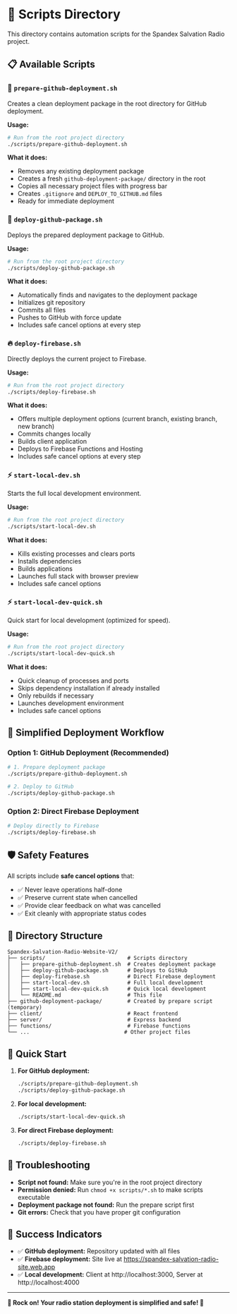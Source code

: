 # 🚀 Scripts Directory

This directory contains automation scripts for the Spandex Salvation Radio project.

## 📋 Available Scripts

### **🔄 `prepare-github-deployment.sh`**
Creates a clean deployment package in the root directory for GitHub deployment.

**Usage:**
```bash
# Run from the root project directory
./scripts/prepare-github-deployment.sh
```

**What it does:**
- Removes any existing deployment package
- Creates a fresh `github-deployment-package/` directory in the root
- Copies all necessary project files with progress bar
- Creates `.gitignore` and `DEPLOY_TO_GITHUB.md` files
- Ready for immediate deployment

### **🚀 `deploy-github-package.sh`**
Deploys the prepared deployment package to GitHub.

**Usage:**
```bash
# Run from the root project directory
./scripts/deploy-github-package.sh
```

**What it does:**
- Automatically finds and navigates to the deployment package
- Initializes git repository
- Commits all files
- Pushes to GitHub with force update
- Includes safe cancel options at every step

### **🔥 `deploy-firebase.sh`**
Directly deploys the current project to Firebase.

**Usage:**
```bash
# Run from the root project directory
./scripts/deploy-firebase.sh
```

**What it does:**
- Offers multiple deployment options (current branch, existing branch, new branch)
- Commits changes locally
- Builds client application
- Deploys to Firebase Functions and Hosting
- Includes safe cancel options at every step

### **⚡ `start-local-dev.sh`**
Starts the full local development environment.

**Usage:**
```bash
# Run from the root project directory
./scripts/start-local-dev.sh
```

**What it does:**
- Kills existing processes and clears ports
- Installs dependencies
- Builds applications
- Launches full stack with browser preview
- Includes safe cancel options

### **⚡ `start-local-dev-quick.sh`**
Quick start for local development (optimized for speed).

**Usage:**
```bash
# Run from the root project directory
./scripts/start-local-dev-quick.sh
```

**What it does:**
- Quick cleanup of processes and ports
- Skips dependency installation if already installed
- Only rebuilds if necessary
- Launches development environment
- Includes safe cancel options

## 🎯 **Simplified Deployment Workflow**

### **Option 1: GitHub Deployment (Recommended)**
```bash
# 1. Prepare deployment package
./scripts/prepare-github-deployment.sh

# 2. Deploy to GitHub
./scripts/deploy-github-package.sh
```

### **Option 2: Direct Firebase Deployment**
```bash
# Deploy directly to Firebase
./scripts/deploy-firebase.sh
```

## 🛡️ **Safety Features**

All scripts include **safe cancel options** that:
- ✅ Never leave operations half-done
- ✅ Preserve current state when cancelled
- ✅ Provide clear feedback on what was cancelled
- ✅ Exit cleanly with appropriate status codes

## 📁 **Directory Structure**

```
Spandex-Salvation-Radio-Website-V2/
├── scripts/                          # Scripts directory
│   ├── prepare-github-deployment.sh  # Creates deployment package
│   ├── deploy-github-package.sh      # Deploys to GitHub
│   ├── deploy-firebase.sh            # Direct Firebase deployment
│   ├── start-local-dev.sh            # Full local development
│   ├── start-local-dev-quick.sh      # Quick local development
│   └── README.md                     # This file
├── github-deployment-package/        # Created by prepare script (temporary)
├── client/                           # React frontend
├── server/                           # Express backend
├── functions/                        # Firebase functions
└── ...                              # Other project files
```

## 🎸 **Quick Start**

1. **For GitHub deployment:**
   ```bash
   ./scripts/prepare-github-deployment.sh
   ./scripts/deploy-github-package.sh
   ```

2. **For local development:**
   ```bash
   ./scripts/start-local-dev-quick.sh
   ```

3. **For direct Firebase deployment:**
   ```bash
   ./scripts/deploy-firebase.sh
   ```

## 🔧 **Troubleshooting**

- **Script not found:** Make sure you're in the root project directory
- **Permission denied:** Run `chmod +x scripts/*.sh` to make scripts executable
- **Deployment package not found:** Run the prepare script first
- **Git errors:** Check that you have proper git configuration

## 🎉 **Success Indicators**

- ✅ **GitHub deployment:** Repository updated with all files
- ✅ **Firebase deployment:** Site live at https://spandex-salvation-radio-site.web.app
- ✅ **Local development:** Client at http://localhost:3000, Server at http://localhost:4000

---

**🎸 Rock on! Your radio station deployment is simplified and safe! 🎸**
